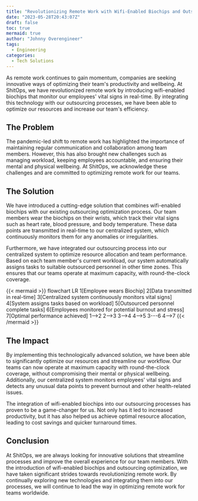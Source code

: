 ```yaml
---
title: "Revolutionizing Remote Work with Wifi-Enabled Biochips and Outsourcing Optimization"
date: "2023-05-28T20:43:07Z"
draft: false
toc: true
mermaid: true
author: "Johnny Overengineer"
tags:
  - Engineering
categories:
  - Tech Solutions
---
```


As remote work continues to gain momentum, companies are seeking innovative ways of optimizing their team's productivity and wellbeing. At ShitOps, we have revolutionized remote work by introducing wifi-enabled biochips that monitor our employees' vital signs in real-time. By integrating this technology with our outsourcing processes, we have been able to optimize our resources and increase our team's efficiency.

## The Problem

The pandemic-led shift to remote work has highlighted the importance of maintaining regular communication and collaboration among team members. However, this has also brought new challenges such as managing workload, keeping employees accountable, and ensuring their mental and physical wellbeing. At ShitOps, we acknowledge these challenges and are committed to optimizing remote work for our teams.

## The Solution

We have introduced a cutting-edge solution that combines wifi-enabled biochips with our existing outsourcing optimization process. Our team members wear the biochips on their wrists, which track their vital signs such as heart rate, blood pressure, and body temperature. These data points are transmitted in real-time to our centralized system, which continuously monitors them for any anomalies or irregularities.

Furthermore, we have integrated our outsourcing process into our centralized system to optimize resource allocation and team performance. Based on each team member's current workload, our system automatically assigns tasks to suitable outsourced personnel in other time zones. This ensures that our teams operate at maximum capacity, with round-the-clock coverage.

{{< mermaid >}}
flowchart LR
    1[Employee wears
      Biochip]
    2[Data transmitted
     in real-time]
    3[Centralized system
      continuously monitors
       vital signs]
    4[System assigns tasks
      based on workload]
    5[Outsourced personnel
       complete tasks]
    6[Employees monitored for
      potential burnout and stress]
    7[Optimal performance achieved]
    1-->2
    2-->3
    3-->4
    4-->5
    3---6
    4-->7
{{< /mermaid >}}

## The Impact

By implementing this technologically advanced solution, we have been able to significantly optimize our resources and streamline our workflow. Our teams can now operate at maximum capacity with round-the-clock coverage, without compromising their mental or physical wellbeing. Additionally, our centralized system monitors employees' vital signs and detects any unusual data points to prevent burnout and other health-related issues.

The integration of wifi-enabled biochips into our outsourcing processes has proven to be a game-changer for us. Not only has it led to increased productivity, but it has also helped us achieve optimal resource allocation, leading to cost savings and quicker turnaround times.

## Conclusion

At ShitOps, we are always looking for innovative solutions that streamline processes and improve the overall experience for our team members. With the introduction of wifi-enabled biochips and outsourcing optimization, we have taken significant strides towards revolutionizing remote work. By continually exploring new technologies and integrating them into our processes, we will continue to lead the way in optimizing remote work for teams worldwide.